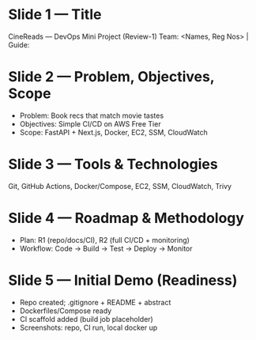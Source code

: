 # Slide 1 — Title
CineReads — DevOps Mini Project (Review-1)
Team: <Names, Reg Nos> | Guide: <Name>

# Slide 2 — Problem, Objectives, Scope
- Problem: Book recs that match movie tastes
- Objectives: Simple CI/CD on AWS Free Tier
- Scope: FastAPI + Next.js, Docker, EC2, SSM, CloudWatch

# Slide 3 — Tools & Technologies
Git, GitHub Actions, Docker/Compose, EC2, SSM, CloudWatch, Trivy

# Slide 4 — Roadmap & Methodology
- Plan: R1 (repo/docs/CI), R2 (full CI/CD + monitoring)
- Workflow: Code → Build → Test → Deploy → Monitor

# Slide 5 — Initial Demo (Readiness)
- Repo created; .gitignore + README + abstract
- Dockerfiles/Compose ready
- CI scaffold added (build job placeholder)
- Screenshots: repo, CI run, local docker up
